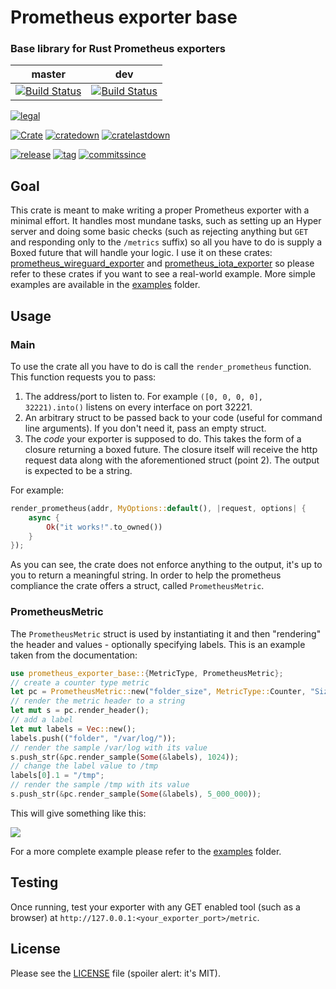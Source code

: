 # Prometheus exporter base

### Base library for Rust Prometheus exporters

master | dev | 
-- | -- |
[![Build Status](https://travis-ci.org/MindFlavor/prometheus_exporter_base.svg?branch=master)](https://travis-ci.org/MindFlavor/prometheus_exporter_base) | [![Build Status](https://travis-ci.org/MindFlavor/prometheus_exporter_base.svg?branch=dev)](https://travis-ci.org/MindFlavor/prometheus_exporter_base)

[![legal](https://img.shields.io/github/license/mindflavor/prometheus_exporter_base.svg)](LICENSE)

[![Crate](https://img.shields.io/crates/v/prometheus_exporter_base.svg)](https://crates.io/crates/prometheus_exporter_base) [![cratedown](https://img.shields.io/crates/d/prometheus_exporter_base.svg)](https://crates.io/crates/prometheus_exporter_base) [![cratelastdown](https://img.shields.io/crates/dv/prometheus_exporter_base.svg)](https://crates.io/crates/prometheus_exporter_base)

[![release](https://img.shields.io/github/release/MindFlavor/prometheus_exporter_base.svg)](https://github.com/MindFlavor/prometheus_exporter_base/tree/0.30.3)
[![tag](https://img.shields.io/github/tag/mindflavor/prometheus_exporter_base.svg)](https://github.com/MindFlavor/prometheus_exporter_base/tree/0.30.3)
[![commitssince](https://img.shields.io/github/commits-since/mindflavor/prometheus_exporter_base/0.30.3.svg)](https://img.shields.io/github/commits-since/mindflavor/prometheus_exporter_base/0.30.3.svg)

## Goal

This crate is meant to make writing a proper Prometheus exporter with a minimal effort. It handles most mundane tasks, such as setting up an Hyper server and doing some basic checks (such as rejecting anything but `GET` and responding only to the `/metrics` suffix) so all you have to do is supply a Boxed future that will handle your logic. I use it on these crates: [prometheus_wireguard_exporter](https://github.com/MindFlavor/prometheus_wireguard_exporter) and [prometheus_iota_exporter](https://github.com/MindFlavor/prometheus_iota_exporter) so please refer to these crates if you want to see a real-world example. More simple examples are available in the [examples](https://github.com/MindFlavor/prometheus_exporter_base/tree/master/examples) folder.

## Usage 

### Main

To use the crate all you have to do is call the `render_prometheus` function. This function requests you to pass: 

1. The address/port to listen to. For example `([0, 0, 0, 0], 32221).into()` listens on every interface on port 32221.
2. An arbitrary struct to be passed back to your code (useful for command line arguments). If you don't need it, pass an empty struct.
3. The *code* your exporter is supposed to do. This takes the form of a closure returning a boxed future. The closure itself will receive the http request data along with the aforementioned struct (point 2). The output is expected to be a string.

For example: 

```rust
render_prometheus(addr, MyOptions::default(), |request, options| {
    async {
    	Ok("it works!".to_owned())
    }
});
```

As you can see, the crate does not enforce anything to the output, it's up to you to return a meaningful string. In order to help the prometheus compliance the crate offers a struct, called `PrometheusMetric`.

### PrometheusMetric

The `PrometheusMetric` struct is used by instantiating it and then "rendering" the header and values - optionally specifying labels. This is an example taken from the documentation: 

```rust
use prometheus_exporter_base::{MetricType, PrometheusMetric};
// create a counter type metric
let pc = PrometheusMetric::new("folder_size", MetricType::Counter, "Size of the folder");
// render the metric header to a string
let mut s = pc.render_header();
// add a label
let mut labels = Vec::new();
labels.push(("folder", "/var/log/"));
// render the sample /var/log with its value
s.push_str(&pc.render_sample(Some(&labels), 1024));
// change the label value to /tmp 
labels[0].1 = "/tmp";
// render the sample /tmp with its value
s.push_str(&pc.render_sample(Some(&labels), 5_000_000));
```

This will give something like this: 

![](extra/001.png)

For a more complete example please refer to the [examples](https://github.com/MindFlavor/prometheus_exporter_base/tree/master/examples) folder.

## Testing

Once running, test your exporter with any GET enabled tool (such as a browser) at `http://127.0.0.1:<your_exporter_port>/metric`.

## License 

Please see the [LICENSE](https://github.com/MindFlavor/prometheus_exporter_base/blob/master/LICENSE) file (spoiler alert: it's MIT).
